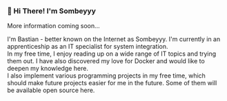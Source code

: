### 👋 Hi There! I'm Sombeyyy

More information coming soon...
<p>
    I'm Bastian - better known on the Internet as Sombeyyy. I'm currently in an apprenticeship as an IT specialist for system integration. <br>
    In my free time, I enjoy reading up on a wide range of IT topics and trying them out. I have also discovered my love for
    Docker and would like to deepen my knowledge here. <br>
    I also implement various programming projects in my free time, which should make future projects easier for me in the future.
    Some of them will be available open source here.
</p>
